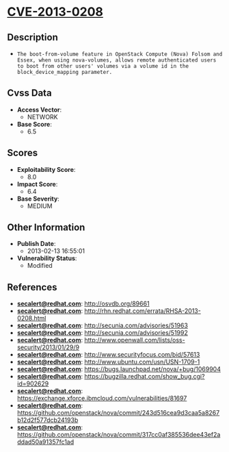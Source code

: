 
# [CVE-2013-0208](http://osvdb.org/89661)

## Description

- `The boot-from-volume feature in OpenStack Compute (Nova) Folsom and Essex, when using nova-volumes, allows remote authenticated users to boot from other users' volumes via a volume id in the block_device_mapping parameter.`

## Cvss Data

- **Access Vector**:
  - NETWORK
- **Base Score**:
  - 6.5

## Scores

- **Exploitability Score**:
  - 8.0
- **Impact Score**:
  - 6.4
- **Base Severity**:
  - MEDIUM

## Other Information

- **Publish Date**:
  - 2013-02-13 16:55:01
- **Vulnerability Status**:
  - Modified

## References

- **secalert@redhat.com**: http://osvdb.org/89661
- **secalert@redhat.com**: http://rhn.redhat.com/errata/RHSA-2013-0208.html
- **secalert@redhat.com**: http://secunia.com/advisories/51963
- **secalert@redhat.com**: http://secunia.com/advisories/51992
- **secalert@redhat.com**: http://www.openwall.com/lists/oss-security/2013/01/29/9
- **secalert@redhat.com**: http://www.securityfocus.com/bid/57613
- **secalert@redhat.com**: http://www.ubuntu.com/usn/USN-1709-1
- **secalert@redhat.com**: https://bugs.launchpad.net/nova/+bug/1069904
- **secalert@redhat.com**: https://bugzilla.redhat.com/show_bug.cgi?id=902629
- **secalert@redhat.com**: https://exchange.xforce.ibmcloud.com/vulnerabilities/81697
- **secalert@redhat.com**: https://github.com/openstack/nova/commit/243d516cea9d3caa5a8267b12d2f577dcb24193b
- **secalert@redhat.com**: https://github.com/openstack/nova/commit/317cc0af385536dee43ef2addad50a91357fc1ad
